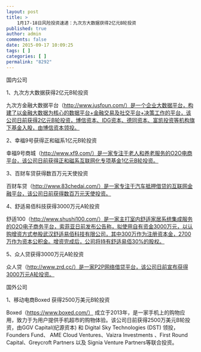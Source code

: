 ```yaml
---
layout: post
title: >
    1月17-18日风险投资速递：九次方大数据获得2亿元B轮投资
published: true
author: admin
comments: false
date: 2015-09-17 10:09:25
tags: [ ]
categories: [ ]
permalink: "8292"
---
```



国内公司

1、九次方大数据获得2亿元B轮投资

九次方金融大数据平台（http://www.jusfoun.com/）是一个企业大数据平台，构建了以金融大数据为核心的数据平台+金融交易及社交平台+决策工作的平台，该公司日前获得2亿元B轮投资，博信资本、IDG资本、德同资本、富凯投资等机构旗下基金入股，由博信资本领投。

2、幸福9号获得正和磁系1亿元B轮投资

幸福9号商城（http://www.xf9.com/）是一家专注于老人和养老服务的O2O电商平台，该公司日前获得正和磁系互联网化专项基金1亿元B轮投资。

3、百财车贷获得数百万元天使投资

百财车贷（http://www.83chedai.com/）是一家专注于汽车抵押借贷的互联网金融平台，该公司日前获得数百万元天使投资。

4、舒适易佰科技获得3000万元A轮投资

舒适100（http://www.shushi100.com/）是一家主打室内舒适家居系统集成服务的O2O电子商务平台，索菲亚日前发布公告称，拟使用自有资金3000万元，以认购增资方式参股武汉舒适易佰科技有限公司，其中300万作为注册资本金，2700万作为资本公积金。增资完成后，公司将持有舒适易佰30%的股权。

5、众人贷获得3000万元A轮投资

众人贷（http://www.zrd.cc/）是一家P2P网络借贷平台，该公司日前宣布获得3000万元A轮投资。

国外公司

1、移动电商Boxed 获得2500万美元B轮投资

Boxed（https://www.boxed.com/） 成立于2013年，是一家手机上的购物应用，致力于为用户提供手机超市的购物体验。该公司日前获得2500万美元B轮投资，由GGV Capital(纪源资本) 和 Digital Sky Technologies (DST) 领投， Founders Fund、 AME Cloud Ventures、Vaizra Investments 、First Round Capital、Greycroft Partners 以及 Signia Venture Partners等联合投资。